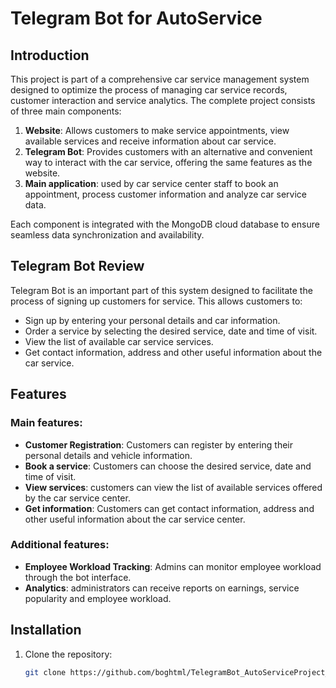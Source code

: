 # Telegram Bot for AutoService

## Introduction

This project is part of a comprehensive car service management system designed to optimize the process of managing car service records, customer interaction and service analytics. The complete project consists of three main components:
1. **Website**: Allows customers to make service appointments, view available services and receive information about car service.
2. **Telegram Bot**: Provides customers with an alternative and convenient way to interact with the car service, offering the same features as the website.
3. **Main application**: used by car service center staff to book an appointment, process customer information and analyze car service data.

Each component is integrated with the MongoDB cloud database to ensure seamless data synchronization and availability.

## Telegram Bot Review

Telegram Bot is an important part of this system designed to facilitate the process of signing up customers for service. This allows customers to:
- Sign up by entering your personal details and car information.
- Order a service by selecting the desired service, date and time of visit.
- View the list of available car service services.
- Get contact information, address and other useful information about the car service.

## Features

### Main features:
- **Customer Registration**: Customers can register by entering their personal details and vehicle information.
- **Book a service**: Customers can choose the desired service, date and time of visit.
- **View services**: customers can view the list of available services offered by the car service center.
- **Get information**: Customers can get contact information, address and other useful information about the car service center.

### Additional features:
- **Employee Workload Tracking**: Admins can monitor employee workload through the bot interface.
- **Analytics**: administrators can receive reports on earnings, service popularity and employee workload.

## Installation

1. Clone the repository:
     ```bash
     git clone https://github.com/boghtml/TelegramBot_AutoServiceProject_part_1.git

